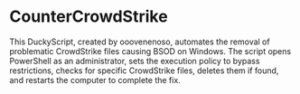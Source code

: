 # CounterCrowdStrike
This DuckyScript, created by ooovenenoso, automates the removal of problematic CrowdStrike files causing BSOD on Windows. The script opens PowerShell as an administrator, sets the execution policy to bypass restrictions, checks for specific CrowdStrike files, deletes them if found, and restarts the computer to complete the fix.
